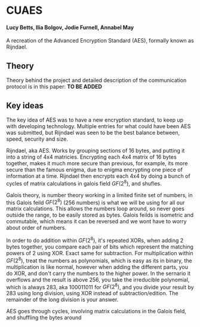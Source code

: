 # CUAES
#### Lucy Betts, Ilia Bolgov, Jodie Furnell, Annabel May
A recreation of the Advanced Encryption Standard (AES), formally known as Rijndael.

## Theory

Theory behind the project and detailed description of the communication protocol is in this paper: **TO BE ADDED**

## Key ideas

The key idea of AES was to have a new encryption standard, to keep up with developing technology. Multiple entries for what could have been AES was submitted, but Rijndael was seen to be the best balance between, speed, security and size.

Rijndael, aka AES. Works by grouping sections of 16 bytes, and putting it into a string of 4x4 matricies. 
Encrypting each 4x4 matrix of 16 bytes together, makes it much more secure than previous, for example, its more secure than the famous enigma, due to enigma encrypting one piece of information at a time.
Rijndael then encrypts each 4x4 by doing a bunch of cycles of matrix calculations in galois field $GF(2^8)$, and shufles.

Galois theory, is number theory working in a limited finite set of numbers, in this Galois feild $GF(2^8)$ (256 numbers) is what we will be using for all our matrix calculations. 
This allows the numbers loop around, so never goes outside the range, to be easily stored as bytes. 
Galois feilds is isometric and commutable, which means it can be reversed and we wont have to worry about order of numbers.

In order to do addition within $GF(2^8)$, it's repeated XORs, when adding 2 bytes together, you compare each pair of bits which represent the matching powers of 2 using XOR. Exact same for subtraction.
For multiplication within $GF(2^8)$, treat the numbers as polynomials, which is easy as its in binary, the multiplication is like normal, however when adding the different parts, you do XOR, and don't carry the numbers to the higher power. In the sernario it overflows and the result is above 256, you take the irreducible polynomial, which is always 283, aka 100011011 for $GF(2^8)$, and you divide your result by 283 using long division, using XOR instead of subtraction/edition. The remainder of the long division is your answer.

AES goes through cycles, involving matrix calculations in the Galois field, and shuffling the bytes around

